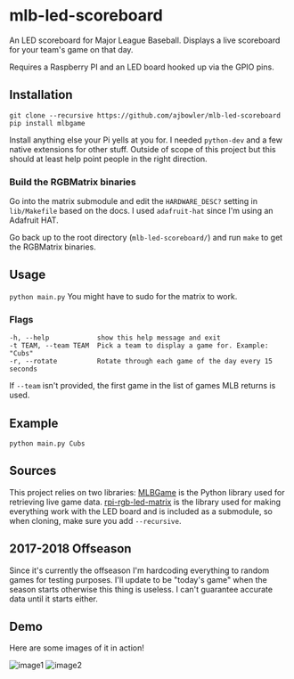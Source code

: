 # mlb-led-scoreboard
An LED scoreboard for Major League Baseball. Displays a live scoreboard for your team's game on that day.

Requires a Raspberry PI and an LED board hooked up via the GPIO pins.

## Installation
```
git clone --recursive https://github.com/ajbowler/mlb-led-scoreboard
pip install mlbgame
```
Install anything else your Pi yells at you for. I needed `python-dev` and a few native extensions for other stuff. Outside of scope of this project but this should at least help point people in the right direction.

### Build the RGBMatrix binaries
Go into the matrix submodule and edit the `HARDWARE_DESC?` setting in `lib/Makefile` based on the docs. I used `adafruit-hat` since I'm using an Adafruit HAT.

Go back up to the root directory (`mlb-led-scoreboard/`) and run `make` to get the RGBMatrix binaries.

## Usage
`python main.py` You might have to sudo for the matrix to work.

### Flags
```
-h, --help            show this help message and exit
-t TEAM, --team TEAM  Pick a team to display a game for. Example: "Cubs"
-r, --rotate          Rotate through each game of the day every 15 seconds

```
If `--team` isn't provided, the first game in the list of games MLB returns is used.

## Example
`python main.py Cubs`

## Sources
This project relies on two libraries:
[MLBGame](https://github.com/panzarino/mlbgame) is the Python library used for retrieving live game data.
[rpi-rgb-led-matrix](https://github.com/hzeller/rpi-rgb-led-matrix) is the library used for making everything work with the LED board and is included as a submodule, so when cloning, make sure you add `--recursive`.

## 2017-2018 Offseason
Since it's currently the offseason I'm hardcoding everything to random games for testing purposes. I'll update to be "today's game" when the season starts otherwise this thing is useless. I can't guarantee accurate data until it starts either.

## Demo
Here are some images of it in action!

![image1](https://i.imgur.com/DmRXhlO.jpg)
![image2](https://i.imgur.com/wAit0Qt.jpg)
